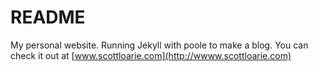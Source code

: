 # README

My personal website. Running Jekyll with poole to make a blog. You can check it out at [www.scottloarie.com](http://wwww.scottloarie.com)